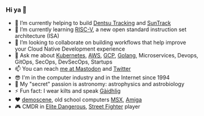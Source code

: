 ### Hi ya 👋

- 🔭 I’m currently helping to build [Dentsu Tracking](https://dentsutracking.com/) and [SunTrack](https://www.suntrack.services)
- 🌱 I’m currently learning [RISC-V](https://riscv.org), a new open standard instruction set architecture (ISA)
- 👯 I’m looking to collaborate on building workflows that help improve your Cloud Native Development experience
- 💬 Ask me about [Kubernetes](https://kubernetes.io/), [AWS](https://aws.amazon.com/), [GCP](https://cloud.google.com/), [Golang](https://golang.org/), Microservices, Devops, GitOps, SecOps, DevSecOps, Startups
- 📫 You can reach [me at Mastodon](https://mastodon.social/@ibannieto) and [Twitter](https://twitter.com/ibannieto)
- 😎 I'm in the computer industry and in the Internet since 1994
- 🔭 My "secret" passion is astronomy: astrophysics and astrobiology
- ⚡ Fun fact: I wear kilts and speak [Gàidhlig](https://en.wikipedia.org/wiki/Scottish_Gaelic)
- ❤️ [demoscene](https://www.pouet.net), old school computers [MSX](https://www.msx.org), [Amiga](https://en.wikipedia.org/wiki/Amiga)
- 🎮 CMDR in [Elite Dangerous](https://inara.cz/cmdr/130103/), [Street Fighter](https://streetfighter.com) player
